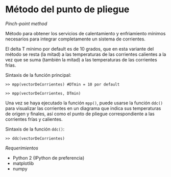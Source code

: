 # Método del punto de pliegue
*Pinch-point method*

Método para obtener los servicios de calentamiento y enfriamiento mínimos
necesarios para integrar completamente un sistema de corrientes.

El delta T mínimo por default es de 10 grados, que en esta variante del método
se resta (la mitad) a las temperaturas de las corrientes calientes a la vez que
se suma (también la mitad) a las temperaturas de las corrientes frías.

Sintaxis de la función principal:

`>> mpp(vectorDeCorrientes) #DTmin = 10 por default`

`>> mpp(vectorDeCorrientes, DTmin)`

Una vez se haya ejecutado la función `mpp()`, puede usarse la función `ddc()`
para visualizar las corrientes en un diagrama que indica sus temperaturas de 
origen y finales, así como el punto de pliegue correspondiente a las corrientes
frías y calientes.

Sintaxis de la función `ddc()`:

`>> ddc(vectorDeCorrientes)`

*Requerimientos*
* Python 2 (IPython de preferencia)
* matplotlib
* numpy
